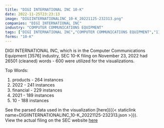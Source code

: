 ```yaml
---
title: "DIGI INTERNATIONAL INC 10-K"
date: 2022-11-25T23:23:13
image: "DIGIINTERNATIONALINC_10-K_20221125-232313.png"
companies: "DIGI INTERNATIONAL INC"
industry: "COMPUTER COMMUNICATIONS EQUIPMENT"
tags: ["DIGI INTERNATIONAL INC","COMPUTER COMMUNICATIONS EQUIPMENT","11-23-2022","10-K"]
forms: "10-K"
---
```

DIGI INTERNATIONAL INC, which is in the Computer Communications Equipment [3576] industry, SEC 10-K filing on November 23, 2022 had 26501 (cleaned) words - 600 were utilized for the visualizations.

Top Words:
1. products - 264 instances
2. 2022 - 241 instances
3. financial - 229 instances
4. 2021 - 189 instances
5. 10 - 188 instances


See the parsed data used in the visualization [here]({{< staticlink name=DIGIINTERNATIONALINC_10-K_20221125-232313.json >}}).  
View the actual filing on the SEC website [here](https://www.sec.gov/Archives/edgar/data/854775/0000854775-22-000028.txt)